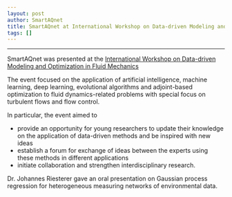 ```yaml
---
layout: post
author: SmartAQnet
title: SmartAQnet at International Workshop on Data-driven Modeling and Optimization in Fluid Mechanics
tags: []
---
```

-----------------------------------------------------------------------------
SmartAQnet was presented at the [International Workshop on Data-driven Modeling and Optimization in Fluid Mechanics](https://www.istm.kit.edu/dmofm.php) 

The event focused on the application of artificial intelligence, machine learning, deep learning, evolutional algorithms and adjoint-based optimization to fluid dynamics-related problems with special focus on turbulent flows and flow control.

In particular, the event aimed to
- provide an opportunity for young researchers to update their knowledge on the application of data-driven methods and be inspired with new ideas
- establish a forum for exchange of ideas between the experts using these methods in different applications
- initiate collaboration and strengthen interdisciplinary research.

Dr. Johannes Riesterer gave an oral presentation on Gaussian process regression for heterogeneous measuring networks of environmental data.